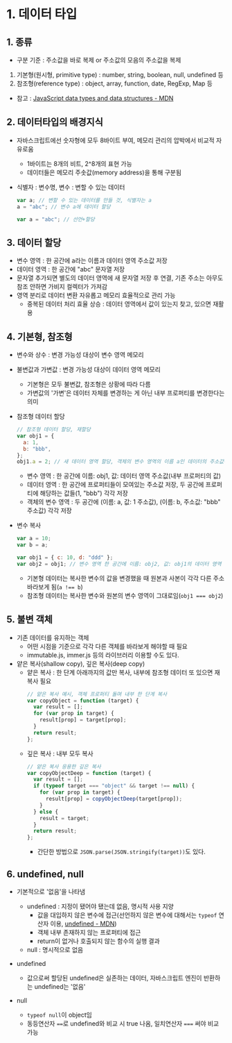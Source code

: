 # 1. 데이터 타입

## 1. 종류

- 구분 기준 : 주소값을 바로 복제 or 주소값의 모음의 주소값을 복제

1. 기본형(원시형, primitive type) : number, string, boolean, null, undefined 등
2. 참조형(reference type) : object, array, function, date, RegExp, Map 등

- 참고 : [JavaScript data types and data structures - MDN](https://developer.mozilla.org/en-US/docs/Web/JavaScript/Data_structures)

## 2. 데이터타입의 배경지식

- 자바스크립트에선 숫자형에 모두 8바이트 부여, 메모리 관리의 압박에서 비교적 자유로움
  - 1바이트는 8개의 비트, 2^8개의 표현 가능
  - 데이터들은 메모리 주솟값(memory address)을 통해 구분됨
- 식별자 : 변수명, 변수 : 변할 수 있는 데이터

  ```javascript
  var a; // 변할 수 있는 데이터를 만들 것, 식별자는 a
  a = "abc"; // 변수 a에 데이터 할당

  var a = "abc"; // 선언+할당
  ```

## 3. 데이터 할당

- 변수 영역 : 한 공간에 a라는 이름과 데이터 영역 주소값 저장
- 데이터 영역 : 한 공간에 "abc" 문자열 저장
- 문자열 추가되면 별도의 데이터 영역에 새 문자열 저장 후 연결, 기존 주소는 아무도 참조 안하면 가비지 컬렉터가 가져감
- 영역 분리로 데이터 변환 자유롭고 메모리 효율적으로 관리 가능
  - 중복된 데이터 처리 효율 상승 : 데이터 영역에서 값이 있는지 찾고, 있으면 재활용

## 4. 기본형, 참조형

- 변수와 상수 : 변경 가능성 대상이 변수 영역 메모리
- 불변값과 가변값 : 변경 가능성 대상이 데이터 영역 메모리

  - 기본형은 모두 불변값, 참조형은 상황에 따라 다름
  - 가변값의 '가변'은 데이터 자체를 변경하는 게 아닌 내부 프로퍼티를 변경한다는 의미

- 참조형 데이터 할당

  ```javascript
  // 참조형 데이터 할당, 재할당
  var obj1 = {
    a: 1,
    b: "bbb",
  };
  obj1.a = 2; // 새 데이터 영역 할당, 객체의 변수 영역의 이름 a인 데이터의 주소값이 2를 갖고 있는 주소값으로 변경
  ```

  - 변수 영역 : 한 공간에 이름: obj1, 값: 데이터 영역 주소값(내부 프로퍼티의 값)
  - 데이터 영역 : 한 공간에 프로퍼티들이 모여있는 주소값 저장, 두 공간에 프로퍼티에 해당하는 값들(1, "bbb") 각각 저장
  - 객체의 변수 영역 : 두 공간에 (이름: a, 값: 1 주소값), (이름: b, 주소값: "bbb" 주소값) 각각 저장

- 변수 복사

  ```javascript
  var a = 10;
  var b = a;

  var obj1 = { c: 10, d: "ddd" };
  var obj2 = obj1; // 변수 영역 한 공간에 이름: obj2, 값: obj1의 데이터 영역 주소값과 같음
  ```

  - 기본형 데이터는 복사한 변수의 값을 변경했을 때 원본과 사본이 각각 다른 주소 바라보게 됨(`a !== b`)
  - 참조형 데이터는 복사한 변수와 원본의 변수 영역이 그대로임(`obj1 === obj2`)

## 5. 불변 객체

- 기존 데이터를 유지하는 객체
  - 어떤 시점을 기준으로 각각 다른 객체를 바라보게 해야할 때 필요
  - immutable.js, immer.js 등의 라이브러리 이용할 수도 있다.
- 얕은 복사(shallow copy), 깊은 복사(deep copy)
  - 얕은 복사 : 한 단계 아래까지의 값만 복사, 내부에 참조형 데이터 또 있으면 재 복사 필요
    ```javascript
    // 얕은 복사 예시, 객체 프로퍼티 돌며 내부 한 단계 복사
    var copyObject = function (target) {
      var result = [];
      for (var prop in target) {
        result[prop] = target[prop];
      }
      return result;
    };
    ```
  - 깊은 복사 : 내부 모두 복사
    ```javascript
    // 얕은 복사 응용한 깊은 복사
    var copyObjectDeep = function (target) {
      var result = [];
      if (typeof target === "object" && target !== null) {
        for (var prop in target) {
          result[prop] = copyObjectDeep(target[prop]);
        }
      } else {
        result = target;
      }
      return result;
    };
    ```
    - 간단한 방법으로 `JSON.parse(JSON.stringify(target))`도 있다.

## 6. undefined, null

- 기본적으로 '없음'을 나타냄

  - undefined : 지정이 됐어야 됐는데 없음, 명시적 사용 지양
    - 값을 대입하지 않은 변수에 접근(선언하지 않은 변수에 대해서는 `typeof` 연산자 이용, [undefined - MDN](https://developer.mozilla.org/ko/docs/Web/JavaScript/Reference/Global_Objects/undefined#%EC%98%88%EC%A0%9C))
    - 객체 내부 존재하지 않는 프로퍼티에 접근
    - return이 없거나 호출되지 않는 함수의 실행 결과
  - null : 명시적으로 없음

- undefined
  - 값으로써 할당된 undefined은 실존하는 데이터, 자바스크립트 엔진이 반환하는 undefined는 '없음'
- null
  - `typeof null`이 object임
  - 동등연산자 `==`로 undefined와 비교 시 true 나옴, 일치연산자 `===` 써야 비교 가능
